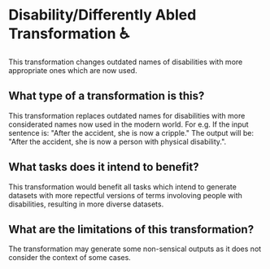 # Disability/Differently Abled Transformation ♿
This transformation changes outdated names of disabilities with more appropriate ones which are now used.

## What type of a transformation is this?
This transformation replaces outdated names for disabilities with more considerated names now used in the modern world.
For e.g. 
If the input sentence is: "After the accident, she is now a cripple."
The output will be: "After the accident, she is now a person with physical disability.".


## What tasks does it intend to benefit?
This transformation would benefit all tasks which intend to generate datasets with more repectful versions of terms involoving people with disabilities, resulting in more diverse datasets.
 


## What are the limitations of this transformation?
The transformation may generate some non-sensical outputs as it does not consider the context of some cases.
